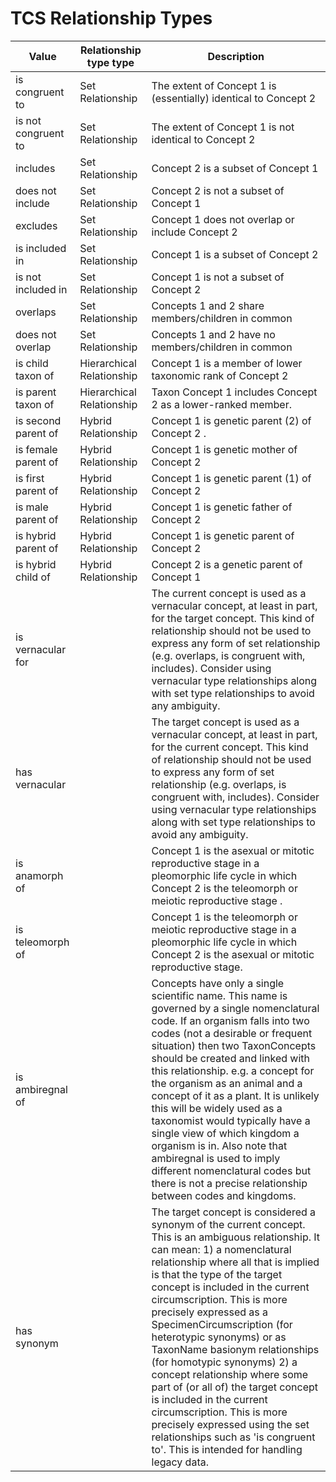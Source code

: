 # TCS Relationship Types

Value | Relationship type type | Description
---|---|---
is congruent to | Set Relationship | The extent of Concept 1 is (essentially) identical to Concept 2
is not congruent to | Set Relationship | The extent of Concept 1 is not identical to Concept 2
includes | Set Relationship | Concept 2 is a subset of Concept 1
does not include | Set Relationship | Concept 2 is not a subset of Concept 1
excludes | Set Relationship | Concept 1 does not overlap or include Concept 2
is included in | Set Relationship | Concept 1 is a subset of Concept 2
is not included in | Set Relationship | Concept 1 is not a subset of Concept 2
overlaps | Set Relationship | Concepts 1 and 2 share members/children in common
does not overlap | Set Relationship | Concepts 1 and 2 have no members/children in common
is child taxon of | Hierarchical Relationship | Concept 1 is a member of lower taxonomic rank of Concept 2
is parent taxon of | Hierarchical Relationship | Taxon Concept 1 includes Concept 2 as a lower-ranked member.
is second parent of | Hybrid Relationship | Concept 1 is genetic parent (2) of Concept 2 .
is female parent of | Hybrid Relationship | Concept 1 is genetic mother of Concept 2
is first parent of | Hybrid Relationship | Concept 1 is genetic parent (1) of Concept 2
is male parent of | Hybrid Relationship | Concept 1 is genetic father of Concept 2
is hybrid parent of | Hybrid Relationship | Concept 1 is genetic parent of Concept 2
is hybrid child of | Hybrid Relationship | Concept 2 is a genetic parent of Concept 1
is vernacular for |  | The current concept is used as a vernacular concept, at least in part, for the target concept. This kind of relationship should not be used to express any form of set relationship (e.g. overlaps, is congruent with, includes). Consider using vernacular type relationships along with set type relationships to avoid any ambiguity.
has vernacular |  | The target concept is used as a vernacular concept, at least in part, for the current concept. This kind of relationship should not be used to express any form of set relationship (e.g. overlaps, is congruent with, includes). Consider using vernacular type relationships along with set type relationships to avoid any ambiguity.
is anamorph of |  | Concept 1 is the asexual or mitotic reproductive stage in a pleomorphic life cycle in which Concept 2 is the teleomorph or meiotic reproductive stage .
is teleomorph of |  | Concept 1 is the teleomorph or meiotic reproductive stage in a pleomorphic life cycle in which Concept 2 is the asexual or mitotic reproductive stage.
is ambiregnal of |  | Concepts have only a single scientific name. This name is governed by a single nomenclatural code. If an organism falls into two codes (not a desirable or frequent situation) then two TaxonConcepts should be created and linked with this relationship. e.g. a concept for the organism as an animal and a concept of it as a plant. It is unlikely this will be widely used as a taxonomist would typically have a single view of which kingdom a organism is in. Also note that ambiregnal is used to imply different nomenclatural codes but there is not a precise relationship between codes and kingdoms.
has synonym |  | The target concept is considered a synonym of the current concept. This is an ambiguous relationship. It can mean: 1) a nomenclatural relationship where all that is implied is that the type of the target concept is included in the current circumscription. This is more precisely expressed as a SpecimenCircumscription (for heterotypic synonyms) or as TaxonName basionym relationships (for homotypic synonyms) 2) a concept relationship where some part of (or all of) the target concept is included in the current circumscription. This is more precisely expressed using the set relationships such as 'is congruent to'. This is intended for handling legacy data.
